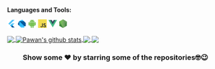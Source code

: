 

<!--
**SL-Shehan/SL-Shehan** is a ✨ _special_ ✨ repository because its `README.md` (this file) appears on your GitHub profile.

Here are some ideas to get you started:

- 🔭 I’m currently working on ...
- 🌱 I’m currently learning ...
- 👯 I’m looking to collaborate on ...
- 🤔 I’m looking for help with ...
- 💬 Ask me about ...
- 📫 How to reach me: ...
- 😄 Pronouns: ...
- ⚡ Fun fact: ...
-->
**Languages and Tools:**  

<code><img height="20" src="https://raw.githubusercontent.com/github/explore/80688e429a7d4ef2fca1e82350fe8e3517d3494d/topics/flutter/flutter.png"></code>
<code><img height="20" src="https://raw.githubusercontent.com/github/explore/80688e429a7d4ef2fca1e82350fe8e3517d3494d/topics/dart/dart.png"></code>
<code><img height="20" src="https://raw.githubusercontent.com/github/explore/80688e429a7d4ef2fca1e82350fe8e3517d3494d/topics/android/android.png"></code>
<code><img height="20" src="https://raw.githubusercontent.com/github/explore/80688e429a7d4ef2fca1e82350fe8e3517d3494d/topics/javascript/javascript.png"></code>
<code><img height="20" src="https://raw.githubusercontent.com/github/explore/80688e429a7d4ef2fca1e82350fe8e3517d3494d/topics/vue/vue.png"></code>
<code><img height="20" src="https://raw.githubusercontent.com/github/explore/80688e429a7d4ef2fca1e82350fe8e3517d3494d/topics/nodejs/nodejs.png"></code>    

<a href="https://github.com/SL-Shehan">
  <img align="center" src="https://github-readme-stats.vercel.app/api/top-langs/?username=SL-Shehan&theme=light&hide_langs_below=1" />
</a>
<a href="https://github.com/SL-Shehan">
 <img align="center" src="https://github-readme-stats.vercel.app/api?username=SL-Shehan&show_icons=true&theme=light&line_height=27" alt="Pawan's github stats"/>
</a>
<a href="https://github.com/SL-Shehan/airdrop">
  <img align="center" src="https://github-readme-stats.vercel.app/api/pin/?username=SL-Shehan&repo=airdrop&theme=light" />

</a>
<a href="https://github.com/SL-Shehan/Telegram">
 <img align="center" src="https://github-readme-stats.vercel.app/api/pin/?username=SL-Shehan&repo=Telegram=light" />
</a>

<div align="center">

### Show some ❤️ by starring some of the repositories🤓😉

</div>
